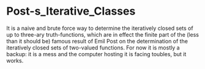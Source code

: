 # Post-s_Iterative_Classes
It is a naive and brute force way to determine the iteratively closed sets of up to three-ary truth-functions, which are in effect the finite part of the (less than it should be) famous result of Emil Post on the determination of the iteratively closed sets of two-valued functions. For now it is mostly a backup: it is a mess and the computer hosting it is facing toubles, but it works.
